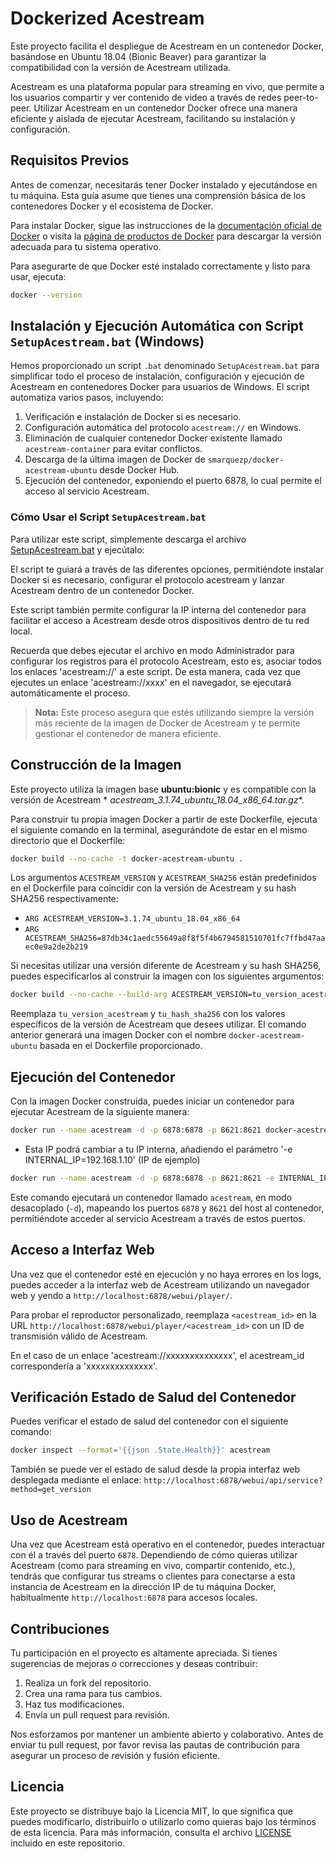 # Dockerized Acestream
Este proyecto facilita el despliegue de Acestream en un contenedor Docker, basándose en Ubuntu 18.04 (Bionic Beaver)
para garantizar la compatibilidad con la versión de Acestream utilizada.

Acestream es una plataforma popular para
streaming en vivo, que permite a los usuarios compartir y ver contenido de video a través de redes peer-to-peer.
Utilizar Acestream en un contenedor Docker ofrece una manera eficiente y aislada de ejecutar Acestream, facilitando su
instalación y configuración.

## Requisitos Previos

Antes de comenzar, necesitarás tener Docker instalado y ejecutándose en tu máquina. Esta guía asume que tienes una
comprensión básica de los contenedores Docker y el ecosistema de Docker.

Para instalar Docker, sigue las instrucciones de
la [documentación oficial de Docker](https://docs.docker.com/get-docker/) o visita
la [página de productos de Docker](https://www.docker.com/products/docker-desktop) para descargar la versión adecuada
para tu sistema operativo.

Para asegurarte de que Docker esté instalado correctamente y listo para usar, ejecuta:
```bash
docker --version
```

## Instalación y Ejecución Automática con Script `SetupAcestream.bat` (Windows)

Hemos proporcionado un script `.bat` denominado `SetupAcestream.bat` para simplificar todo el proceso de instalación,
configuración y ejecución de Acestream en contenedores Docker para usuarios de Windows. El script automatiza varios
pasos, incluyendo:

1. Verificación e instalación de Docker si es necesario.
2. Configuración automática del protocolo `acestream://` en Windows.
3. Eliminación de cualquier contenedor Docker existente llamado `acestream-container` para evitar conflictos.
4. Descarga de la última imagen de Docker de `smarquezp/docker-acestream-ubuntu` desde Docker Hub.
5. Ejecución del contenedor, exponiendo el puerto 6878, lo cual permite el acceso al servicio Acestream.

### Cómo Usar el Script `SetupAcestream.bat`

Para utilizar este script, simplemente descarga el
archivo [SetupAcestream.bat](https://github.com/marquezpsergio/acestream-docker/releases) y ejecútalo:

El script te guiará a través de las diferentes opciones, permitiéndote instalar Docker si es necesario, configurar el
protocolo acestream y lanzar Acestream dentro de un contenedor Docker.

Este script también permite configurar la IP interna del contenedor para facilitar el acceso a Acestream desde otros
dispositivos dentro de tu red local.

Recuerda que debes ejecutar el archivo en modo Administrador para configurar los registros para el protocolo Acestream,
esto es, asociar todos los enlaces 'acestream://' a este script.
De esta manera, cada vez que ejecutes un enlace 'acestream://xxxx' en el navegador, se ejecutará automáticamente el
proceso.

> **Nota:** Este proceso asegura que estés utilizando siempre la versión más reciente de la imagen de Docker de
> Acestream y te permite gestionar el contenedor de manera eficiente.


## Construcción de la Imagen

Este proyecto utiliza la imagen base **ubuntu:bionic** y es compatible con la versión de Acestream *
*acestream_3.1.74_ubuntu_18.04_x86_64.tar.gz**.

Para construir tu propia imagen Docker a partir de este Dockerfile, ejecuta el siguiente comando en la terminal,
asegurándote de estar en el mismo directorio que el Dockerfile:

```bash
docker build --no-cache -t docker-acestream-ubuntu .
```

Los argumentos `ACESTREAM_VERSION` y `ACESTREAM_SHA256` están predefinidos en el Dockerfile para coincidir con la
versión de Acestream y su hash SHA256 respectivamente:

- `ARG ACESTREAM_VERSION=3.1.74_ubuntu_18.04_x86_64`
- `ARG ACESTREAM_SHA256=87db34c1aedc55649a8f8f5f4b6794581510701fc7ffbd47aaec0e9a2de2b219`

Si necesitas utilizar una versión diferente de Acestream y su hash SHA256, puedes especificarlos al construir la imagen
con los siguientes argumentos:

```bash
docker build --no-cache --build-arg ACESTREAM_VERSION=tu_version_acestream --build-arg ACESTREAM_SHA256=tu_hash_sha256 -t docker-acestream-ubuntu .
```

Reemplaza `tu_version_acestream` y `tu_hash_sha256` con los valores específicos de la versión de Acestream que desees
utilizar. El comando anterior generará una imagen Docker con el nombre `docker-acestream-ubuntu` basada en el Dockerfile
proporcionado.

## Ejecución del Contenedor

Con la imagen Docker construida, puedes iniciar un contenedor para ejecutar Acestream de la siguiente manera:

```bash
docker run --name acestream -d -p 6878:6878 -p 8621:8621 docker-acestream-ubuntu
```

* Esta IP podrá cambiar a tu IP interna, añadiendo el parámetro '-e INTERNAL_IP=192.168.1.10' (IP de ejemplo)

```bash
docker run --name acestream -d -p 6878:6878 -p 8621:8621 -e INTERNAL_IP=192.168.1.10 docker-acestream-ubuntu
```

Este comando ejecutará un contenedor llamado `acestream`, en modo desacoplado (`-d`), mapeando los puertos `6878`
y `8621` del host al contenedor, permitiéndote acceder al servicio Acestream a través de estos puertos.

## Acceso a Interfaz Web

Una vez que el contenedor esté en ejecución y no haya errores en los logs, puedes acceder a la interfaz web de Acestream
utilizando un navegador web y yendo a `http://localhost:6878/webui/player/`.

Para probar el reproductor personalizado, reemplaza `<acestream_id>` en la
URL `http://localhost:6878/webui/player/<acestream_id>` con un ID de transmisión válido de Acestream.

En el caso de un enlace 'acestream://xxxxxxxxxxxxxx', el acestream_id correspondería a 'xxxxxxxxxxxxxx'.

## Verificación Estado de Salud del Contenedor

Puedes verificar el estado de salud del contenedor con el siguiente comando:

```bash
docker inspect --format='{{json .State.Health}}' acestream
```

También se puede ver el estado de salud desde la propia interfaz web desplegada mediante el enlace:
`http://localhost:6878/webui/api/service?method=get_version`


## Uso de Acestream

Una vez que Acestream está operativo en el contenedor, puedes interactuar con él a través del puerto `6878`. Dependiendo
de cómo quieras utilizar Acestream (como para streaming en vivo, compartir contenido, etc.), tendrás que configurar tus
streams o clientes para conectarse a esta instancia de Acestream en la dirección IP de tu máquina Docker,
habitualmente `http://localhost:6878` para accesos locales.

## Contribuciones

Tu participación en el proyecto es altamente apreciada. Si tienes sugerencias de mejoras o correcciones y deseas
contribuir:

1. Realiza un fork del repositorio.
2. Crea una rama para tus cambios.
3. Haz tus modificaciones.
4. Envía un pull request para revisión.

Nos esforzamos por mantener un ambiente abierto y colaborativo. Antes de enviar tu pull request, por favor revisa las
pautas de contribución para asegurar un proceso de revisión y fusión eficiente.

## Licencia

Este proyecto se distribuye bajo la Licencia MIT, lo que significa que puedes modificarlo, distribuirlo o utilizarlo
como quieras bajo los términos de esta licencia. Para más información, consulta el archivo [LICENSE](LICENSE) incluido
en este repositorio.

